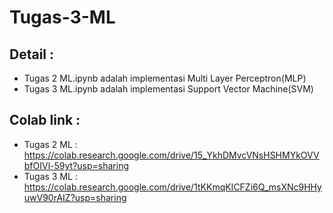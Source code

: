 # Tugas-3-ML

## Detail :
* Tugas 2 ML.ipynb adalah implementasi Multi Layer Perceptron(MLP)
* Tugas 3 ML.ipynb adalah implementasi Support Vector Machine(SVM)

## Colab link :
* Tugas 2 ML : https://colab.research.google.com/drive/15_YkhDMvcVNsHSHMYkOVVbfOIVl-59yt?usp=sharing
* Tugas 3 ML : https://colab.research.google.com/drive/1tKKmqKICFZi6Q_msXNc9HHyuwV90rAIZ?usp=sharing
